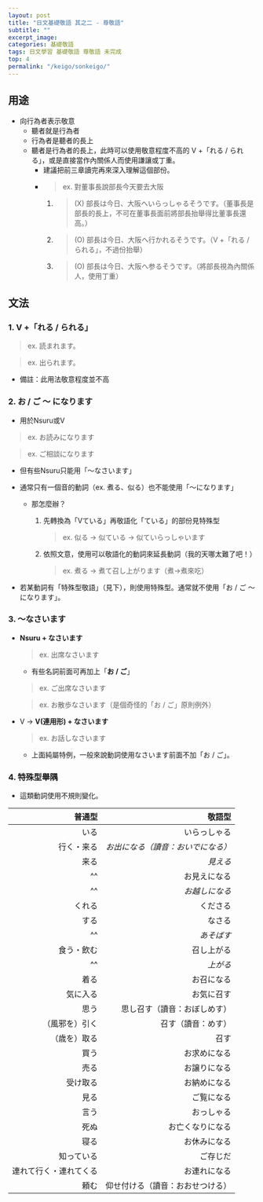 ```yaml
---
layout: post
title: "日文基礎敬語 其之二 - 尊敬語"
subtitle: ""
excerpt_image: 
categories: 基礎敬語
tags: 日文學習 基礎敬語 尊敬語 未完成
top: 4
permalink: "/keigo/sonkeigo/"
---
```


## 用途

- 向行為者表示敬意
    - 聽者就是行為者
    - 行為者是聽者的長上
    - 聽者是行為者的長上，此時可以使用敬意程度不高的 V +「れる / られる」，或是直接當作內關係人而使用謙讓或丁重。
        - 建議把前三章讀完再來深入理解這個部份。
        - > ex. 對董事長說部長今天要去大阪
            1. > (X) 部長は今日、大阪へいらっしゃるそうです。（董事長是部長的長上，不可在董事長面前將部長抬舉得比董事長還高。）
            2. > (O) 部長は今日、大阪へ行かれるそうです。（V +「れる / られる」，不過份抬舉）
            3. > (O) 部長は今日、大阪へ参るそうです。（將部長視為內關係人，使用丁重）

## 文法

### 1. **V +「れる / られる」**
    
> ex. 読まれます。

> ex. 出られます。

- 備註：此用法敬意程度並不高

### 2. **お / ご ～ になります**

- 用於Nsuru或V

> ex. お読みになります

> ex. ご相談になります

- 但有些Nsuru只能用「〜なさいます」
- 通常只有一個音的動詞（ex. 煮る、似る）也不能使用「～になります」
    - 那怎麼辦？
        1. 先轉換為「Vている」再敬語化「ている」的部份見特殊型
            
            > ex. 似る → 似ている → 似ていらっしゃいます
            
        2. 依照文意，使用可以敬語化的動詞來延長動詞（我的天哪太難了吧！）
            
            > ex. 煮る → 煮て召し上がります（煮→煮來吃）
            
- 若某動詞有「特殊型敬語」（見下），則使用特殊型。通常就不使用「お / ご ～ になります」。

### 3. **〜なさいます**

- **Nsuru + なさいます**
    
    > ex. 出席なさいます
    
    - 有些名詞前面可再加上「**お / ご**」

    > ex. ご出席なさいます

    > ex. お散歩なさいます（是個奇怪的「お / ご」原則例外）

- V → **V(連用形) + なさいます**
    
    > ex. お話しなさいます
    
    - 上面純屬特例，一般來說動詞使用なさいます前面不加「お / ご」。

### 4. 特殊型舉隅

 - 這類動詞使用不規則變化。

|       普通型        |        敬語型        |
| -----------------: | ------------------: |
| いる | いらっしゃる |
| 行く・来る | *お出になる（讀音：おいでになる）* |
| 来る | *見える* |
| ^^ | お見えになる |
| ^^ | *お越しになる* |
| くれる | くださる |
| する | なさる |
| ^^ | *あそばす* |
| 食う・飲む | 召し上がる |
| ^^ | *上がる* |
| 着る | お召になる |
| 気に入る | お気に召す |
| 思う | 思し召す（讀音：おぼしめす） |
| （風邪を）引く | 召す（讀音：めす） |
| （歳を）取る | 召す |
| 買う | お求めになる |
| 売る | お譲りになる |
| 受け取る | お納めになる |
| 見る | ご覧になる |
| 言う | おっしゃる |
| 死ぬ | お亡くなりになる |
| 寝る | お休みになる |
| 知っている | ご存じだ |
| 連れて行く・連れてくる | お連れになる |
| 頼む | 仰せ付ける（讀音：おおせつける） |